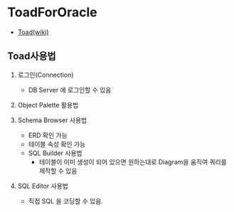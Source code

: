 # ToadForOracle
- [Toad(wiki)](https://ko.wikipedia.org/wiki/TOAD)

<h2>Toad사용법</h2>

1. 로그인(Connection)
   - DB Server 에 로그인할 수 있음

2. Object Palette 활용법

3. Schema Browser 사용법
   - ERD 확인 가능
   - 테이블 속성 확인 가능
   - SQL Builder 사용법
     - 테이블이 이미 생성이 되어 있으면 원하는대로 Diagram을 움직여 쿼리를 제작할 수 있음

4. SQL Editor 사용법
   - 직접 SQL 을 코딩할 수 있음.

